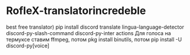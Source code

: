 # RofIeX-translatorincredeble
best free translator)
pip install discord translate lingua-language-detector discord-py-slash-command discord-py-inter
actions
Для голоса на термуксе ставим ffmpeg, потом pkg install binutils, потом pip install -U discord-py[voice]
